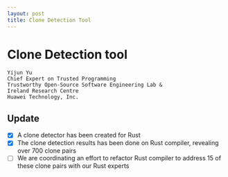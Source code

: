 ```yaml
---
layout: post
title: Clone Detection Tool
---
```


# Clone Detection tool

```
Yijun Yu
Chief Expert on Trusted Programming
Trustworthy Open-Source Software Engineering Lab &
Ireland Research Centre
Huawei Technology, Inc.
```

## Update

- [x] A clone detector has been created for Rust
- [x] The clone detection results has been done on Rust compiler, revealing over 700 clone pairs
- [ ] We are coordinating an effort to refactor Rust compiler to address 15 of these clone pairs with our Rust experts
